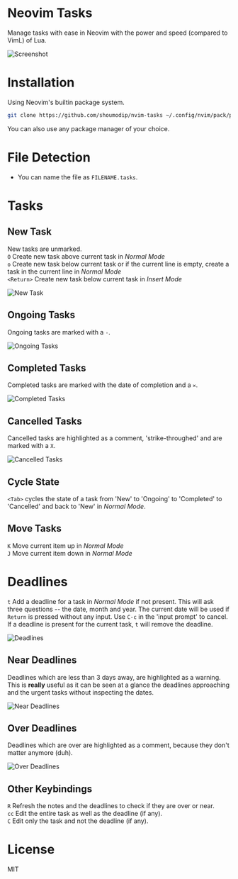 # Neovim Tasks
Manage tasks with ease in Neovim with the power and speed (compared to VimL) of Lua.

![Screenshot](img/main.png)

# Installation
Using Neovim's builtin package system.
```sh
git clone https://github.com/shoumodip/nvim-tasks ~/.config/nvim/pack/plugins/start/nvim-tasks
```

You can also use any package manager of your choice.

# File Detection
- You can name the file as `FILENAME.tasks`.

# Tasks
## New Task
New tasks are unmarked.\
`O` Create new task above current task in *Normal Mode*\
`o` Create new task below current task or if the current line is empty, create a task in the current line in *Normal Mode*\
`<Return>` Create new task below current task in *Insert Mode*

![New Task](img/new.png)

## Ongoing Tasks
Ongoing tasks are marked with a `-`.

![Ongoing Tasks](img/ongoing.png)

## Completed Tasks
Completed tasks are marked with the date of completion and a `✕`.

![Completed Tasks](img/completed.png)

## Cancelled Tasks
Cancelled tasks are highlighted as a comment, 'strike-throughed' and are marked with a `X`.

![Cancelled Tasks](img/cancelled.png)

## Cycle State
`<Tab>` cycles the state of a task from 'New' to 'Ongoing' to 'Completed' to 'Cancelled' and back to 'New' in *Normal Mode*.

## Move Tasks
`K` Move current item up in *Normal Mode*\
`J` Move current item down in *Normal Mode*

# Deadlines
`t` Add a deadline for a task in *Normal Mode* if not present. This will ask three questions -- the date, month and year. The current date will be used if `Return` is pressed without any input. Use `C-c` in the 'input prompt' to cancel. If a deadline is present for the current task, `t` will remove the deadline.

![Deadlines](img/deadline.png)

## Near Deadlines
Deadlines which are less than 3 days away, are highlighted as a warning. This is **really** useful as it can be seen at a glance the deadlines approaching and the urgent tasks without inspecting the dates.

![Near Deadlines](img/deadline_near.png)

## Over Deadlines
Deadlines which are over are highlighted as a comment, because they don't matter anymore (duh).

![Over Deadlines](img/deadline_over.png)

## Other Keybindings
`R` Refresh the notes and the deadlines to check if they are over or near.\
`cc` Edit the entire task as well as the deadline (if any).\
`C` Edit only the task and not the deadline (if any).

# License
MIT

